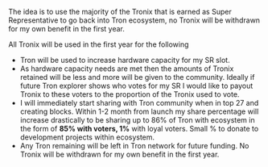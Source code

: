 
The idea is to use the majority of the Tronix that is earned as Super Representative to go back into Tron ecosystem, no Tronix will be withdrawn for my own benefit in the first year. 

All Tronix will be used in the first year for the following
* Tron will be used to increase hardware capacity for my SR slot.
* As hardware capacity needs are met then the amounts of Tronix retained will be less and more will be given to the community. Ideally if    future Tron explorer shows who votes for my SR I would like to payout Tronix to these voters to the proportion of the Tronix used to      vote.
* I will immediately start sharing with Tron community when in top 27 and creating blocks. Within 1-2 month from launch my share percentage will increase drastically to be sharing up to 86% of Tron with ecosystem in the form of **85% with voters, 1%** with loyal voters. Small % to donate to development projects within ecosystem. 
* Any Tron remaining will be left in Tron network for future funding. No Tronix will be withdrawn for my own benefit in the first year.
